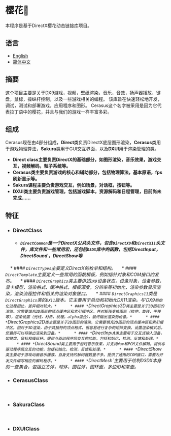 # 樱花🌸
本程序是基于DirectX樱花动态链接库项目。

## 语言
  * [English](https://github.com/Alopex6414/Cerasus/blob/master/README.md)
  * [简体中文](https://github.com/Alopex6414/Cerasus/blob/master/README_ZH_CN.md)

## 摘要
这个项目主要是关于DX9游戏，视频，壁纸渲染，音乐，音效，扬声器播放，键盘，鼠标，操纵杆控制，以及一些游戏相关的编程。 该库旨在快速轻松地开发，调试，测试和部署游戏，应用程序和图形。 Cerasus这个名字被采用是因为它代表拉丁语中的樱花，并且与我们的游戏一样丰富多彩。

## 组成
Cerasus现在由4部分组成，**Direct**类负责DirectX底层图形渲染，**Cerasus**类用于游戏物理算法，**Sakura**类用于GUI交互界面，以及**DXUI**用于渲染管理的类。
* **Direct class主要负责DirectX的基础部分，如图形渲染，音乐效果，游戏交互，视频解码，粒子系统等。**
* **Cerasus类主要负责游戏的核心和辅助部分，包括物理算法，基本原语，fps刷新显示等。**
* **Sakura课程主要负责游戏交互，例如场景，对话框，按钮等。**
* **DXUI类主要负责游戏管理，包括游戏脚本，资源解码和日程管理，目前尚未完成......**

## 特征
  * ### DirectClass
    * #### *`DirectCommon`是一个DirectX公共头文件，包含`DirectX9`和`DirectX11`头文件，库文件和一些常用宏，还包括`D3DX`库中的函数，包括DirectInput，DirectSound ，DirectShow等*
    * #### *`DirectTypes`主要定义DirectX的枚举和结构。*
    * #### *`DirectTemplate`主要定义一些常用的函数模板，例如指针对象和COM接口的发布。*
    * #### *`DirectGraphics`类主要讲述`DX9`设备状态，设备对象，设备参数，显卡模型，渲染格式，缓冲格式，模板深度，分辨率等初始化，渲染参数显示渲染，渲染流程控件和相关的渲染对象接口。*
    * #### *`DirectGraphics11`类是`DirectGraphics`类的`DX11`版本。它主要用于启动和初始化DX11渲染。与'DX9`初始化过程相比，差异相对较大。*
     * #### *`DirectGraphics3D`类主要是关于3D图形的渲染。它需要填充3D图形的顶点缓冲区和索引缓冲区，并对矩阵变换图形（拉伸，旋转，平移等），渲染设置（光线，材质，纹理，alpha混合），最终输出渲染到设备。*
     * #### *`DirectGraphics2D`类主要是关于2D图形的渲染，它需要填充2D图形的顶点缓冲区和索引缓冲区。相对于3D渲染，由于其独特的顶点格式，很容易进行复杂的矩阵变换。设置渲染模式后，您最终可以将输出渲染到设备。*
     * #### *`DirectInput`类主要用于交互式输入设备，如键盘，鼠标和操纵杆。提供与驱动程序层交互的功能，包括初始化，检测，反馈和处理。*
     * #### *`DirectSound`类主要用于游戏音乐效果，并支持Wav和PCM文件解码。提供与驱动程序层交互的功能，包括初始化，检测，反馈和处理。*
     * #### *`DirectShow`类主要用于游戏动画音乐播放。自身支持的解码器数量不多。提供了通用的COM接口，需要为开发文件编写相应的解码程序。*
     * #### *`DirectMesh`主要用于绘制D3DX本身的一些集合，包括立方体，球体，圆柱体，圆环面，多边形和茶壶。*
    &nbsp;
  * ### CerasusClass
    &nbsp;
  * ### SakuraClass
    &nbsp;
  * ### DXUIClass
    &nbsp;
